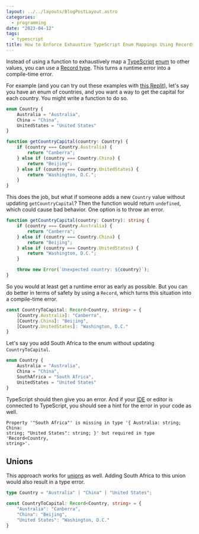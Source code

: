```yaml
---
layout: ../../layouts/BlogPostLayout.astro
categories:
  - programming
date: "2023-04-12"
tags:
  - typescript
title: How to Enforce Exhaustive TypeScript Enum Mappings Using Records
---
```


Instead of using a function to exhaustively map a
[TypeScript](https://www.typescriptlang.org/)
[enum](https://www.typescriptlang.org/docs/handbook/enums.html) to other values,
you can use a [Record
type](https://www.typescriptlang.org/docs/handbook/utility-types.html#recordkeys-type).
This turns a runtime error into a compile-time error.

For example (and you can try out these examples with [this
Replit](https://replit.com/@dyguo/Enforce-Exhaustive-TypeScript-Enum-Mappings-Using-Records#index.ts)),
let's say you have an enum of countries, and you want a way to get the capital
for each country. You might write a function to do so.

```typescript
enum Country {
    Australia = "Australia",
    China = "China",
    UnitedStates = "United States"
}

function getCountryCapital(country: Country) {
    if (country === Country.Australia) {
        return "Canberra";
    } else if (country === Country.China) {
        return "Beijing";
    } else if (country === Country.UnitedStates) {
        return "Washington, D.C.";
    }
}
```

This does the job, but what if someone adds a new `Country` value without
updating `getCountryCapital`? Then the function would return `undefined`, which
could cause bad behavior. One option is to throw an error.

```typescript
function getCountryCapital(country: Country): string {
    if (country === Country.Australia) {
        return "Canberra";
    } else if (country === Country.China) {
        return "Beijing";
    } else if (country === Country.UnitedStates) {
        return "Washington, D.C.";
    }

    throw new Error(`Unexpected country: ${country}`);
}
```

So you would at least get a runtime error as early as possible. But you can do
better in terms of safety by using a `Record`, which turns this situation into a
compile-time error.

```typescript
const CountryToCapital: Record<Country, string> = {
    [Country.Australia]: "Canberra",
    [Country.China]: "Beijing",
    [Country.UnitedStates]: "Washington, D.C."
}
```

Let's say you add South Africa to the enum without updating `CountryToCapital`.

```typescript
enum Country {
    Australia = "Australia",
    China = "China",
    SouthAfrica = "South Africa",
    UnitedStates = "United States"
}
```

TypeScript should then give you an error. And if your
[IDE](https://en.wikipedia.org/wiki/Integrated_development_environment) or
editor is connected to TypeScript, you should see a hint for the error in your
code as well.

```
Property '"South Africa"' is missing in type '{ Australia: string; China:
string; "United States": string; }' but required in type 'Record<Country,
string>'.
```

## Unions

This approach works for
[unions](https://www.typescriptlang.org/docs/handbook/2/everyday-types.html#union-types)
as well. Adding South Africa to this union would also result in a type error.

```typescript
type Country = "Australia" | "China" | "United States";

const CountryToCapital: Record<Country, string> = {
    "Australia": "Canberra",
    "China": "Beijing",
    "United States": "Washington, D.C."
}
```
